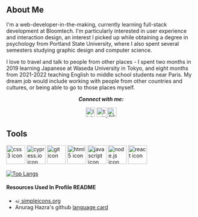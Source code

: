 ## About Me

I'm a web-developer-in-the-making, currently learning full-stack development at Bloomtech. I'm particularly interested in user experience and interaction design, an interest I picked up while obtaining a degree in psychology from Portland State University, where I also spent several semesters studying graphic design and computer science. 
  
I love to travel and talk to people from other places - I spent two months in 2019 learning Japanese at Waseda University in Tokyo, and eight months from 2021-2022 teaching English to middle school students near Paris. My dream job would include working with people from other countries and cultures, or being able to go to those places myself.


<div align="center">
  <p><strong><em>Connect with me:</em></strong></p>
<a href="https://www.linkedin.com/in/sawyer-welter-474065256/"><img src="https://user-images.githubusercontent.com/110304838/213889584-23bf2722-c24f-4061-8a3b-be4fc574abe8.svg" alt="linkedin icon" width="25" height="25"></a>    <a href="https://twitter.com/sawyer_welter"><img src="https://user-images.githubusercontent.com/110304838/213889723-2707c735-7d31-414c-a4d2-5b6fea67c850.svg" alt="twitter icon" width="25" height="25">     <a href="https://dev.to/sawyer_welter"><img src="https://user-images.githubusercontent.com/110304838/213894763-be106337-2bd5-42a1-98fe-f17901ac73f1.svg" width="25" height="25" alt="DEV.to icon"></a>
  </div>

## Tools

<a href="#"><img src="https://user-images.githubusercontent.com/110304838/213890259-a9185d3a-ea45-45b2-9f92-a7fee658b53e.svg" alt="css3 icon" width="50" height="50"></a>
<a href="https://www.cypress.io/">
<img src="https://user-images.githubusercontent.com/110304838/213890262-7ad3c33d-7469-4770-88c8-9a69f4608a7b.svg" alt="cypress.io icon" width="50" height="50"></a>
<a href="https://git-scm.com/"><img src="https://user-images.githubusercontent.com/110304838/213890264-0dc14dd6-902e-49f1-9c4c-66dd5e5ac068.svg" alt="git icon" width="50" height="50"></a>
<a href="#"><img src="https://user-images.githubusercontent.com/110304838/213890265-d987f7fc-28b0-47f8-ab73-5a3b4d44d750.svg" alt="html5 icon" width="50" height="50"></a>
<a href="https://www.javascript.com/"><img src="https://user-images.githubusercontent.com/110304838/213890266-37d71ce8-48ed-4b1d-8e6c-978577250830.svg" alt="javascript icon" width="50" height="50"></a>
<a href="https://nodejs.org/en/"><img src="https://user-images.githubusercontent.com/110304838/213890267-d12e17fd-265e-49b7-be15-6ab8bbb30941.svg" alt="node.js icon" width="50" height="50"></a>
<a href="https://reactjs.org/"><img src="https://user-images.githubusercontent.com/110304838/213890268-962e9900-27ed-4420-a10c-8ca2bfcd0cd6.svg" alt="react icon" width="50" height="50"></a>


[![Top Langs](https://github-readme-stats.vercel.app/api/top-langs/?username=sawelter&layout=compact)](https://github.com/sawelter/github-readme-stats)

#### Resources Used In Profile README
  
- <a href="https://simpleicons.org/"><img src="https://user-images.githubusercontent.com/110304838/213891275-817606ed-8f61-4775-be08-b7685f9e50eb.svg" alt="simpleicons.org icon" width="12" height="12"> simpleicons.org</a>
- Anurag Hazra's github <a href="https://github.com/anuraghazra/github-readme-stats#top-languages-card">language card</a>
